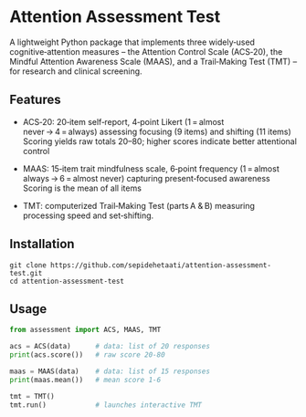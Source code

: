 # Attention Assessment Test
A lightweight Python package that implements three widely‑used cognitive‑attention measures – the Attention Control Scale (ACS‑20), the Mindful Attention Awareness Scale (MAAS), and a Trail‑Making Test (TMT) – for research and clinical screening.

## Features

- ACS‑20: 20‑item self‑report, 4‑point Likert (1 = almost never → 4 = always) assessing focusing (9 items) and shifting (11 items) 
Scoring yields raw totals 20–80; higher scores indicate better attentional control 

- MAAS: 15‑item trait mindfulness scale, 6‑point frequency (1 = almost always → 6 = almost never) capturing present‑focused awareness 
  Scoring is the mean of all items 

- TMT: computerized Trail‑Making Test (parts A & B) measuring processing speed and set‑shifting.

## Installation
```
git clone https://github.com/sepidehetaati/attention-assessment-test.git
cd attention-assessment-test
```
## Usage
```python
from assessment import ACS, MAAS, TMT

acs = ACS(data)      # data: list of 20 responses
print(acs.score())   # raw score 20‑80

maas = MAAS(data)    # data: list of 15 responses
print(maas.mean())   # mean score 1‑6

tmt = TMT()
tmt.run()            # launches interactive TMT
```
